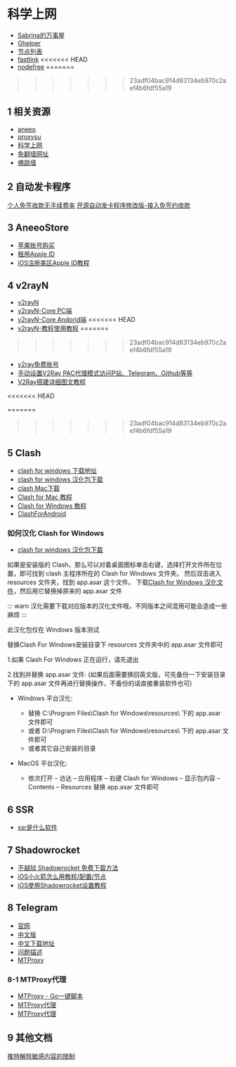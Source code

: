 # 科学上网
- [Sabrina的万事屋](https://merlinblog.xyz/)
- [Ghelper](http://googlehelper.net/)
- [节点列表](https://9.234456.xyz/abc.html)
- [fastlink](http://byfastlink.xyz/auth/login)
<<<<<<< HEAD
- [nodefree](https://github.com/Fukki-Z/nodefree)
=======
>>>>>>> 23adf04bac914d83134eb970c2aef4b6fdf55a19

## 1 相关资源
- [aneeo](https://aneeo.com/)
- [proxysu](https://github.com/proxysu/ProxySU)
- [科学上网](https://github.com/Alvin9999/new-pac)
- [免翻墙网址](https://github.com/proxysu/ProxySU/wiki/ResourcesAndTools)
- [佛跳墙](https://github.com/getfotiaoqiang)

## 2 自动发卡程序
[个人免签收款无手续费率](https://www.fackpay.com/)
[开源自动发卡程序修改版-接入免签约收款](https://aneeo.com/2273.html)

## 3 AneeoStore
- [苹果账号购买](https://buy.aneeo.com/)
- [租用Apple ID ](https://buy.aneeo.com/)
- [iOS注册美区Apple ID教程](https://github.com/Alvin9999/new-pac/wiki/)

## 4 v2rayN
- [v2rayN](https://github.com/2dust)
- [v2rayN-Core PC端](https://github.com/2dust/v2rayN/releases)
- [v2rayN-Core Andorid端](https://github.com/2dust/v2rayNG/releases)
<<<<<<< HEAD
- [v2rayN-教程使用教程](https://merlinblog.xyz/wiki/v2rayn.html)
=======
>>>>>>> 23adf04bac914d83134eb970c2aef4b6fdf55a19
- [v2ray免费账号](https://github.com/Alvin9999/new-pac/wiki/)
- [手动设置V2Ray PAC代理模式访问P站、Telegram、Github等等](https://www.zyskys.com/posts/60593.html)
- [V2Ray搭建详细图文教程](https://www.linuxwf.com/2020/04/10/V2Ray%E6%90%AD%E5%BB%BA%E8%AF%A6%E7%BB%86%E5%9B%BE%E6%96%87%E6%95%99%E7%A8%8B/#%E5%89%8D%E8%A8%80)

<<<<<<< HEAD

=======
>>>>>>> 23adf04bac914d83134eb970c2aef4b6fdf55a19
## 5 Clash
- [clash for windows 下载地址](https://github.com/Fndroid/clash_for_windows_pkg/releases)
- [clash for windows 汉化包下载](https://sabrinathings.lanzoui.com/b01hweblc)
- [clash Mac下载](https://github.com/Fndroid/clash_for_windows_pkg/releases)
- [Clash for Mac 教程](https://merlinblog.xyz/wiki/clash-for-windows-for-mac.html)
- [Clash for Windows 教程](https://merlinblog.xyz/wiki/cfw.html)
- [ClashForAndroid](https://github.com/Kr328/ClashForAndroid)

### 如何汉化 Clash for Windows
- [clash for windows 汉化包下载](https://sabrinathings.lanzoui.com/b01hweblc)

如果是安装版的 Clash，那么可以对着桌面图标单击右键，选择打开文件所在位置，即可找到 clash 主程序所在的 Clash for Windows 文件夹。
然后双击进入 resources 文件夹，找到 app.asar 这个文件。
下载[Clash for Windows 汉化文件](https://sabrinathings.lanzoui.com/b01hweblc)，然后用它替换掉原来的 app.asar 文件

::: warn
汉化需要下载对应版本的汉化文件哦，不同版本之间混用可能会造成一些麻烦
:::

此汉化包仅在 Windows 版本测试

替换Clash For Windows安装目录下 resources 文件夹中的 app.asar 文件即可

1.如果 Clash For Windows 正在运行，请先退出

2.找到并替换 app.asar 文件: (如果后面需要换回英文版，可先备份一下安装目录下的 app.asar 文件再进行替换操作，不备份的话直接重装软件也可)
  - Windows 平台汉化:
    - 替换 C:\Program Files\Clash for Windows\resources\ 下的 app.asar 文件即可
    - 或者 D:\Program Files\Clash for Windows\resources\ 下的 app.asar 文件即可
    - 或者其它自己安装的目录
  
  - MacOS 平台汉化:
    - 依次打开 – 访达 – 应用程序 – 右键 Clash for Windows – 显示包内容 – Contents – Resources 替换 app.asar 文件即可


## 6 SSR
- [ssr是什么软件](https://www.yangduo.com.cn/software/what-is-ssr/)

## 7 Shadowrocket
- [不越狱 Shadowrocket 免费下载方法](https://www.yangduo.com.cn/others/shadowrocket-download/)
- [iOS小火箭怎么用教程/配置/节点](https://www.yangduo.com.cn/others/shadowrocket/)
- [iOS使用Shadowrocket设置教程](https://www.yangduo.com.cn/software/ios-shadowrocket/)

## 8 Telegram
- [官网](https://www.telegram.org/)
- [中文版](http://teledl2.com/index.html)
- [中文下载地址](http://teledl2.com/apps.html)
- [问题描述](http://teledl2.com/faq.html)
- [MTProxy](https://github.com/TelegramMessenger/MTProxy)

### 8-1 MTProxy代理
- [MTProxy - Go一键脚本](https://github.com/whunt1/onekeymakemtg)
- [MTProxy代理](https://www.duangvps.com/archives/92)
- [MTProxy代理](https://www.linuxstudy.cn/archives/47.html)

## 9 其他文档
[推特解除敏感内容的限制](https://www.jianshu.com/p/55a8b396b080)